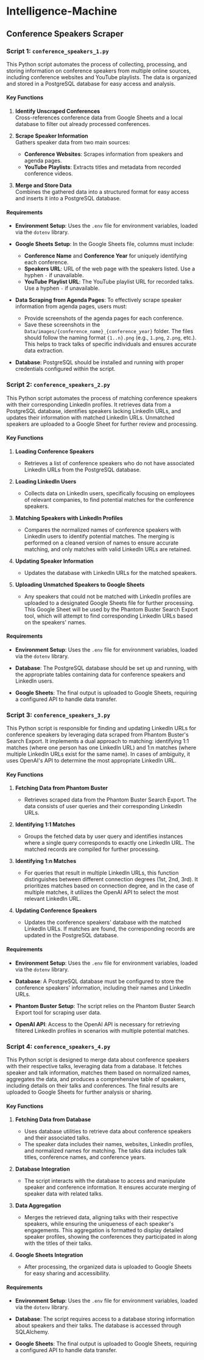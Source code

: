 # Intelligence-Machine

## Conference Speakers Scraper

### Script 1: `conference_speakers_1.py`

This Python script automates the process of collecting, processing, and storing information on conference speakers from multiple online sources, including conference websites and YouTube playlists. The data is organized and stored in a PostgreSQL database for easy access and analysis.

#### Key Functions

1. **Identify Unscraped Conferences**  
   Cross-references conference data from Google Sheets and a local database to filter out already processed conferences.

2. **Scrape Speaker Information**  
   Gathers speaker data from two main sources:
   - **Conference Websites**: Scrapes information from speakers and agenda pages.
   - **YouTube Playlists**: Extracts titles and metadata from recorded conference videos.

3. **Merge and Store Data**  
   Combines the gathered data into a structured format for easy access and inserts it into a PostgreSQL database.

#### Requirements

- **Environment Setup**: Uses the `.env` file for environment variables, loaded via the `dotenv` library.

- **Google Sheets Setup**: In the Google Sheets file, columns must include:
  - **Conference Name** and **Conference Year** for uniquely identifying each conference.
  - **Speakers URL**: URL of the web page with the speakers listed. Use a hyphen `-` if unavailable.
  - **YouTube Playlist URL**: The YouTube playlist URL for recorded talks. Use a hyphen `-` if unavailable.
  
- **Data Scraping from Agenda Pages**: To effectively scrape speaker information from agenda pages, users must:
  - Provide screenshots of the agenda pages for each conference. 
  - Save these screenshots in the `Data/images/{conference_name}_{conference_year}` folder. The files should follow the naming format `{1..n}.png` (e.g., `1.png`, `2.png`, etc.). This helps to track talks of specific individuals and ensures accurate data extraction.

- **Database**: PostgreSQL should be installed and running with proper credentials configured within the script.


### Script 2: `conference_speakers_2.py`

This Python script automates the process of matching conference speakers with their corresponding LinkedIn profiles. It retrieves data from a PostgreSQL database, identifies speakers lacking LinkedIn URLs, and updates their information with matched LinkedIn URLs. Unmatched speakers are uploaded to a Google Sheet for further review and processing.

#### Key Functions

1. **Loading Conference Speakers**  
   - Retrieves a list of conference speakers who do not have associated LinkedIn URLs from the PostgreSQL database.

2. **Loading LinkedIn Users**  
   - Collects data on LinkedIn users, specifically focusing on employees of relevant companies, to find potential matches for the conference speakers.

3. **Matching Speakers with LinkedIn Profiles**  
   - Compares the normalized names of conference speakers with LinkedIn users to identify potential matches. The merging is performed on a cleaned version of names to ensure accurate matching, and only matches with valid LinkedIn URLs are retained.

4. **Updating Speaker Information**  
   - Updates the database with LinkedIn URLs for the matched speakers.

5. **Uploading Unmatched Speakers to Google Sheets**  
   - Any speakers that could not be matched with LinkedIn profiles are uploaded to a designated Google Sheets file for further processing. This Google Sheet will be used by the Phantom Buster Search Export tool, which will attempt to find corresponding LinkedIn URLs based on the speakers' names.

#### Requirements

- **Environment Setup**: Uses the `.env` file for environment variables, loaded via the `dotenv` library.

- **Database**: The PostgreSQL database should be set up and running, with the appropriate tables containing data for conference speakers and LinkedIn users.

- **Google Sheets**: The final output is uploaded to Google Sheets, requiring a configured API to handle data transfer.


### Script 3: `conference_speakers_3.py`

This Python script is responsible for finding and updating LinkedIn URLs for conference speakers by leveraging data scraped from Phantom Buster's Search Export. It implements a dual approach to matching: identifying 1:1 matches (where one person has one LinkedIn URL) and 1:n matches (where multiple LinkedIn URLs exist for the same name). In cases of ambiguity, it uses OpenAI's API to determine the most appropriate LinkedIn URL.

#### Key Functions

1. **Fetching Data from Phantom Buster**  
   - Retrieves scraped data from the Phantom Buster Search Export. The data consists of user queries and their corresponding LinkedIn URLs.

2. **Identifying 1:1 Matches**  
   - Groups the fetched data by user query and identifies instances where a single query corresponds to exactly one LinkedIn URL. The matched records are compiled for further processing.

3. **Identifying 1:n Matches**  
   - For queries that result in multiple LinkedIn URLs, this function distinguishes between different connection degrees (1st, 2nd, 3rd). It prioritizes matches based on connection degree, and in the case of multiple matches, it utilizes the OpenAI API to select the most relevant LinkedIn URL.

4. **Updating Conference Speakers**  
   - Updates the conference speakers' database with the matched LinkedIn URLs. If matches are found, the corresponding records are updated in the PostgreSQL database.

#### Requirements

- **Environment Setup**: Uses the `.env` file for environment variables, loaded via the `dotenv` library.

- **Database**: A PostgreSQL database must be configured to store the conference speakers' information, including their names and LinkedIn URLs.

- **Phantom Buster Setup**: The script relies on the Phantom Buster Search Export tool for scraping user data.

- **OpenAI API**: Access to the OpenAI API is necessary for retrieving filtered LinkedIn profiles in scenarios with multiple potential matches.

  

### Script 4: `conference_speakers_4.py`

This Python script is designed to merge data about conference speakers with their respective talks, leveraging data from a database. It fetches speaker and talk information, matches them based on normalized names, aggregates the data, and produces a comprehensive table of speakers, including details on their talks and conferences. The final results are uploaded to Google Sheets for further analysis or sharing.

#### Key Functions

1. **Fetching Data from Database**  
   - Uses database utilities to retrieve data about conference speakers and their associated talks.
   - The speaker data includes their names, websites, LinkedIn profiles, and normalized names for matching. The talks data includes talk titles, conference names, and conference years.

2. **Database Integration**  
   - The script interacts with the database to access and manipulate speaker and conference information. It ensures accurate merging of speaker data with related talks.

3. **Data Aggregation**  
   - Merges the retrieved data, aligning talks with their respective speakers, while ensuring the uniqueness of each speaker's engagements. This aggregation is formatted to display detailed speaker profiles, showing the conferences they participated in along with the titles of their talks.

4. **Google Sheets Integration**  
   - After processing, the organized data is uploaded to Google Sheets for easy sharing and accessibility.

#### Requirements

- **Environment Setup**: Uses the `.env` file for environment variables, loaded via the `dotenv` library.

- **Database**: The script requires access to a database storing information about speakers and their talks. The database is accessed through SQLAlchemy.

- **Google Sheets**: The final output is uploaded to Google Sheets, requiring a configured API to handle data transfer.